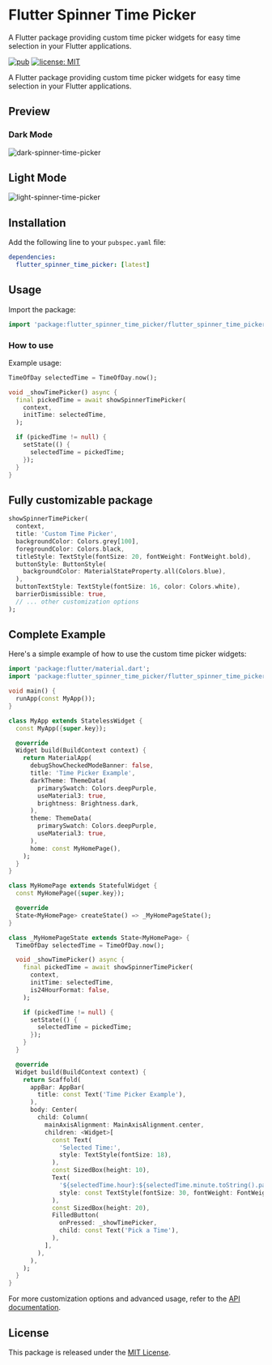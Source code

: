 
# Flutter Spinner Time Picker

A Flutter package providing custom time picker widgets for easy time selection in your Flutter applications.

[![pub](https://img.shields.io/pub/v/flutter_spinner_time_picker.svg)](https://pub.dev/packages/flutter_spinner_time_picker)
[![license: MIT](https://img.shields.io/badge/license-MIT-yellow.svg)](https://opensource.org/licenses/MIT)

A Flutter package providing custom time picker widgets for easy time selection in your Flutter applications.

## Preview

### Dark Mode
![dark-spinner-time-picker](https://github.com/hosseinvejdani/flutter_spinner_time_picker/assets/18458798/fc08130c-1144-4228-8b78-7b1ffd3a1160)


## Light Mode
![light-spinner-time-picker](https://github.com/hosseinvejdani/flutter_spinner_time_picker/assets/18458798/fc2bf388-cf84-4a8d-a8fc-681dc669bee6)


## Installation

Add the following line to your `pubspec.yaml` file:

```yaml
dependencies:
  flutter_spinner_time_picker: [latest]
```

## Usage

Import the package:

```dart
import 'package:flutter_spinner_time_picker/flutter_spinner_time_picker.dart';
```

### How to use

Example usage:

```dart
TimeOfDay selectedTime = TimeOfDay.now();

void _showTimePicker() async {
  final pickedTime = await showSpinnerTimePicker(
    context,
    initTime: selectedTime,
  );

  if (pickedTime != null) {
    setState(() {
      selectedTime = pickedTime;
    });
  }
}
```


## Fully customizable package

```dart
showSpinnerTimePicker(
  context,
  title: 'Custom Time Picker',
  backgroundColor: Colors.grey[100],
  foregroundColor: Colors.black,
  titleStyle: TextStyle(fontSize: 20, fontWeight: FontWeight.bold),
  buttonStyle: ButtonStyle(
    backgroundColor: MaterialStateProperty.all(Colors.blue),
  ),
  buttonTextStyle: TextStyle(fontSize: 16, color: Colors.white),
  barrierDismissible: true,
  // ... other customization options
);

```


## Complete Example

Here's a simple example of how to use the custom time picker widgets:

```dart
import 'package:flutter/material.dart';
import 'package:flutter_spinner_time_picker/flutter_spinner_time_picker.dart';

void main() {
  runApp(const MyApp());
}

class MyApp extends StatelessWidget {
  const MyApp({super.key});

  @override
  Widget build(BuildContext context) {
    return MaterialApp(
      debugShowCheckedModeBanner: false,
      title: 'Time Picker Example',
      darkTheme: ThemeData(
        primarySwatch: Colors.deepPurple,
        useMaterial3: true,
        brightness: Brightness.dark,
      ),
      theme: ThemeData(
        primarySwatch: Colors.deepPurple,
        useMaterial3: true,
      ),
      home: const MyHomePage(),
    );
  }
}

class MyHomePage extends StatefulWidget {
  const MyHomePage({super.key});

  @override
  State<MyHomePage> createState() => _MyHomePageState();
}

class _MyHomePageState extends State<MyHomePage> {
  TimeOfDay selectedTime = TimeOfDay.now();

  void _showTimePicker() async {
    final pickedTime = await showSpinnerTimePicker(
      context,
      initTime: selectedTime,
      is24HourFormat: false,
    );

    if (pickedTime != null) {
      setState(() {
        selectedTime = pickedTime;
      });
    }
  }

  @override
  Widget build(BuildContext context) {
    return Scaffold(
      appBar: AppBar(
        title: const Text('Time Picker Example'),
      ),
      body: Center(
        child: Column(
          mainAxisAlignment: MainAxisAlignment.center,
          children: <Widget>[
            const Text(
              'Selected Time:',
              style: TextStyle(fontSize: 18),
            ),
            const SizedBox(height: 10),
            Text(
              '${selectedTime.hour}:${selectedTime.minute.toString().padLeft(2, '0')}',
              style: const TextStyle(fontSize: 30, fontWeight: FontWeight.bold),
            ),
            const SizedBox(height: 20),
            FilledButton(
              onPressed: _showTimePicker,
              child: const Text('Pick a Time'),
            ),
          ],
        ),
      ),
    );
  }
}
```

For more customization options and advanced usage, refer to the [API documentation](#).

## License

This package is released under the [MIT License](LICENSE).
